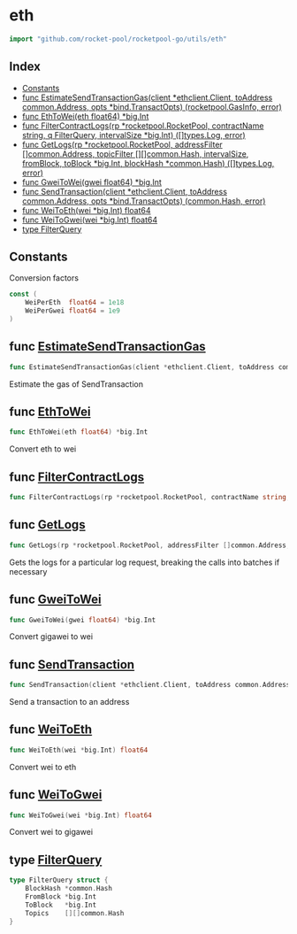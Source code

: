 # eth

```go
import "github.com/rocket-pool/rocketpool-go/utils/eth"
```

## Index

- [Constants](#constants)
- [func EstimateSendTransactionGas(client *ethclient.Client, toAddress common.Address, opts *bind.TransactOpts) (rocketpool.GasInfo, error)](#func-estimatesendtransactiongas)
- [func EthToWei(eth float64) \*big.Int](#func-ethtowei)
- [func FilterContractLogs(rp *rocketpool.RocketPool, contractName string, q FilterQuery, intervalSize *big.Int) ([]types.Log, error)](#func-filtercontractlogs)
- [func GetLogs(rp *rocketpool.RocketPool, addressFilter []common.Address, topicFilter [][]common.Hash, intervalSize, fromBlock, toBlock *big.Int, blockHash \*common.Hash) ([]types.Log, error)](#func-getlogs)
- [func GweiToWei(gwei float64) \*big.Int](#func-gweitowei)
- [func SendTransaction(client *ethclient.Client, toAddress common.Address, opts *bind.TransactOpts) (common.Hash, error)](#func-sendtransaction)
- [func WeiToEth(wei \*big.Int) float64](#func-weitoeth)
- [func WeiToGwei(wei \*big.Int) float64](#func-weitogwei)
- [type FilterQuery](#type-filterquery)

## Constants

Conversion factors

```go
const (
    WeiPerEth  float64 = 1e18
    WeiPerGwei float64 = 1e9
)
```

## func [EstimateSendTransactionGas](https://github.com/rocket-pool/rocketpool-go/blob/release/utils/eth/transactions.go#L16)

```go
func EstimateSendTransactionGas(client *ethclient.Client, toAddress common.Address, opts *bind.TransactOpts) (rocketpool.GasInfo, error)
```

Estimate the gas of SendTransaction

## func [EthToWei](https://github.com/rocket-pool/rocketpool-go/blob/release/utils/eth/units.go#L28)

```go
func EthToWei(eth float64) *big.Int
```

Convert eth to wei

## func [FilterContractLogs](https://github.com/rocket-pool/rocketpool-go/blob/release/utils/eth/logs.go#L21)

```go
func FilterContractLogs(rp *rocketpool.RocketPool, contractName string, q FilterQuery, intervalSize *big.Int) ([]types.Log, error)
```

## func [GetLogs](https://github.com/rocket-pool/rocketpool-go/blob/release/utils/eth/logs.go#L51)

```go
func GetLogs(rp *rocketpool.RocketPool, addressFilter []common.Address, topicFilter [][]common.Hash, intervalSize, fromBlock, toBlock *big.Int, blockHash *common.Hash) ([]types.Log, error)
```

Gets the logs for a particular log request\, breaking the calls into batches if necessary

## func [GweiToWei](https://github.com/rocket-pool/rocketpool-go/blob/release/utils/eth/units.go#L51)

```go
func GweiToWei(gwei float64) *big.Int
```

Convert gigawei to wei

## func [SendTransaction](https://github.com/rocket-pool/rocketpool-go/blob/release/utils/eth/transactions.go#L55)

```go
func SendTransaction(client *ethclient.Client, toAddress common.Address, opts *bind.TransactOpts) (common.Hash, error)
```

Send a transaction to an address

## func [WeiToEth](https://github.com/rocket-pool/rocketpool-go/blob/release/utils/eth/units.go#L17)

```go
func WeiToEth(wei *big.Int) float64
```

Convert wei to eth

## func [WeiToGwei](https://github.com/rocket-pool/rocketpool-go/blob/release/utils/eth/units.go#L40)

```go
func WeiToGwei(wei *big.Int) float64
```

Convert wei to gigawei

## type [FilterQuery](https://github.com/rocket-pool/rocketpool-go/blob/release/utils/eth/logs.go#L14-L19)

```go
type FilterQuery struct {
    BlockHash *common.Hash
    FromBlock *big.Int
    ToBlock   *big.Int
    Topics    [][]common.Hash
}
```
